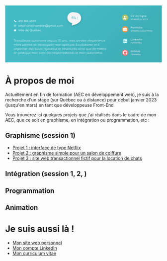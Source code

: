 ![alt text](./bandeau.png)

# À propos de moi 

Actuellement en fin de formation (AEC en développement web), je suis à la recherche d'un stage (sur Québec ou à distance) pour début janvier 2023 (jusqu'en mars) en tant que développeuse Front-End

Vous trouverez ici quelques projets que j'ai réalisés dans le cadre de mon AEC, que ce soit en graphisme, en intégration ou programmation, etc :

## Graphisme (session 1)

- [Projet 1 : interface de type Netflix](https://github.com/Shweeby/aec-sess1-graph-projet1)
- [Projet 2 : graphisme simple pour un salon de coiffure](https://github.com/Shweeby/aec-sess1-graph-projet2)
- [Projet 3 : site web transactionnel fictif pour la location de chats](https://github.com/Shweeby/aec-sess1-graph-projet3)

## Intégration (session 1, 2, )



## Programmation 

## Animation 

# Je suis aussi là !  

- [Mon site web personnel](http://www.shweeby.ca)
- [Mon compte LinkedIn](https://www.linkedin.com/in/shweeby/)
- [Mon curriculum vitae](http://shweeby.ca/CV-Stephanie-Hamelin-2022.pdf)





